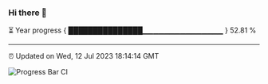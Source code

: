 ### Hi there 👋

⏳ Year progress { ███████████████▁▁▁▁▁▁▁▁▁▁▁▁▁▁▁ } 52.81 %

---

⏰ Updated on Wed, 12 Jul 2023 18:14:14 GMT

![Progress Bar CI](https://github.com/liununu/liununu/workflows/Progress%20Bar%20CI/badge.svg)
